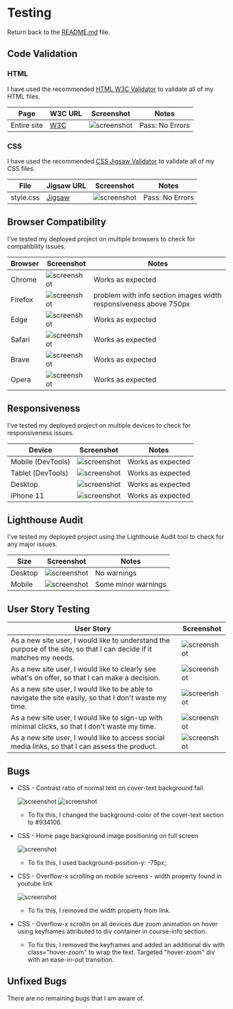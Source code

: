 # Testing

Return back to the [README.md](README.md) file.

## Code Validation

### HTML

I have used the recommended [HTML W3C Validator](https://validator.w3.org) to validate all of my HTML files.

| Page | W3C URL | Screenshot | Notes |
| --- | --- | --- | --- |
| Entire site | [W3C](https://validator.w3.org/nu/?doc=https%3A%2F%2Fjamesh003.github.io%2FAnxious-Aviator%2F) | ![screenshot](documentation/testing/html-validator-screenshot.png) | Pass: No Errors|

### CSS

I have used the recommended [CSS Jigsaw Validator](https://jigsaw.w3.org/css-validator) to validate all of my CSS files.

| File | Jigsaw URL | Screenshot | Notes |
| --- | --- | --- | --- |
| style.css | [Jigsaw](https://jigsaw.w3.org/css-validator/validator?uri=https%3A%2F%2Fjamesh003.github.io%2FAnxious-Aviator%2F&profile=css3svg&usermedium=all&warning=1&vextwarning=&lang=en) | ![screenshot](documentation/testing/css-validator-screenshot.png) | Pass: No Errors |

## Browser Compatibility

I've tested my deployed project on multiple browsers to check for compatibility issues.

| Browser | Screenshot | Notes |
| --- | --- | --- |
| Chrome | ![screenshot](documentation/testing/chrome-test.png) | Works as expected |
| Firefox | ![screenshot](documentation/testing/firefox-test.png) | problem with info section images width responsiveness above 750px |
| Edge | ![screenshot](documentation/testing/edge-test.png) | Works as expected |
| Safari | ![screenshot](documentation/testing/safari-test.png) | Works as expected |
| Brave | ![screenshot](documentation/testing/brave-test.png) | Works as expected |
| Opera | ![screenshot](documentation/testing/opera-test.png) | Works as expected |

## Responsiveness

I've tested my deployed project on multiple devices to check for responsiveness issues.

| Device | Screenshot | Notes |
| --- | --- | --- |
| Mobile (DevTools) | ![screenshot](documentation/testing/phone-responsive-test.png) | Works as expected |
| Tablet (DevTools) | ![screenshot](documentation/testing/tablet-responsive-test.png) | Works as expected |
| Desktop | ![screenshot](documentation/testing/desktop-responsive-test.png) | Works as expected |
| iPhone 11 | ![screenshot](documentation/testing/iphone11-test.PNG) | Works as expected |

## Lighthouse Audit

I've tested my deployed project using the Lighthouse Audit tool to check for any major issues.

| Size | Screenshot | Notes |
| --- | --- | --- |
| Desktop | ![screenshot](documentation/testing/lighthouse-desktop.png) | No warnings |
| Mobile | ![screenshot](documentation/testing/lighthouse-mobile.png) | Some minor warnings |

## User Story Testing

| User Story | Screenshot |
| --- | --- |
| As a new site user, I would like to understand the purpose of the site, so that I can decide if it matches my needs. | ![screenshot](documentation/user-stories/user-story-purpose.png) |
| As a new site user, I would like to clearly see what's on offer, so that I can make a decision. | ![screenshot](documentation/user-stories/user-story-offer.png) |
| As a new site user, I would like to be able to navigate the site easily, so that I don't waste my time. | ![screenshot](documentation/user-stories/user-story-nav.png) |
| As a new site user, I would like to sign-up with minimal clicks, so that I don't waste my time. | ![screenshot](documentation/user-stories/user-story-form.png) |
| As a new site user, I would like to access social media links, so that I can assess the product.| ![screenshot](documentation/user-stories/user-story-social.png) |

## Bugs

- CSS - Contrast ratio of normal text on cover-text background fail.

    ![screenshot](documentation/contrast-ratio-bug.png)
    ![screenshot](documentation/contrast-ratio-bugfix.png)

    - To fix this, I changed the background-color of the cover-text section to #934106.

- CSS - Home page background image positioning on full screen

    ![screenshot](documentation/home-page-img-bug.png)

    - To fix this, I used background-position-y: -75px;.

- CSS - Overflow-x scrolling on mobile screens - width property found in youtube link

    ![screenshot](documentation/iframe-bug.png)

    - To fix this, I removed the width property from link.

- CSS - Overflow-x scrollin on all devices due zoom animation on hover using keyframes attributed to div container in course-info section.

    - To fix this, I removed the keyframes and added an additional div with class="hover-zoom" to wrap the text. Targeted "hover-zoom" div with an ease-in-out transition.

## Unfixed Bugs

There are no remaining bugs that I am aware of.
